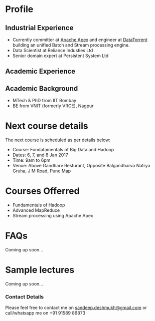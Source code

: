# Profile

## Industrial Experience
- Currently committer at [Apache Apex](apex.apache.org) and engineer at [DataTorrent](www.datatorrent.com) building an unified Batch and Stream processing engine. 
- Data Scientist at Reliance Industies Ltd
- Senior domain expert at Persistent System Ltd

## Academic Experience


## Academic Background
- MTech & PhD from IIT Bombay
- BE from VNIT (formerly VRCE), Nagpur

# Next course details
The next course is scheduled as per details below:

- Course: Fundatamentals of Big Data and Hadoop
- Dates: 6, 7, and 8 Jan 2017
- Time: 9am to 6pm
- Venue: Above Gandharv Resturant, Opposite Balgandharva Natrya Gruha, J M Road, Pune [Map](https://www.justdial.com/Pune/Knowledge-Port-AG-Above-Gandharv-Resturant-Shivaji-Nagar/020PXX20-XX20-141028100104-I5S4_BZDET)


# Courses Offerred
- Fundamentals of Hadoop
- Advanced MapReduce
- Stream processing using Apache Apex

# FAQs
 Coming up soon...
 
# Sample lectures

Coming up soon...

### Contact Details

Please feel free to contact me on sandeep.deshmukh@gmail.com or call/whatsapp me on +91 91589 86873 
